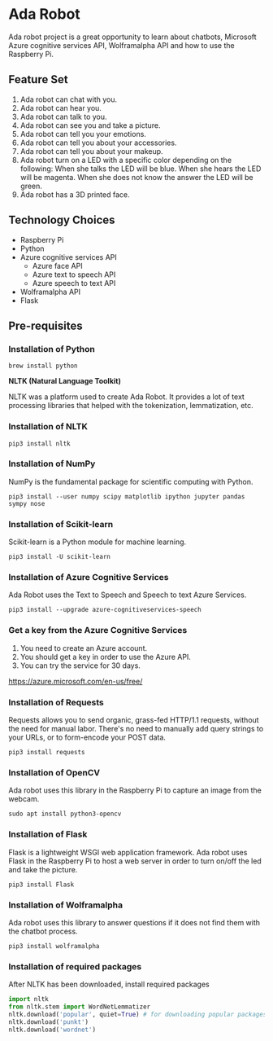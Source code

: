 # Ada Robot

Ada robot project is a great opportunity to learn about chatbots, Microsoft Azure cognitive services API, Wolframalpha API and how to use the Raspberry Pi.

## Feature Set

1.  Ada robot can chat with you.
1.  Ada robot can hear you.
1.  Ada robot can talk to you.
1.  Ada robot can see you and take a picture.
1.  Ada robot can tell you your emotions.
1.  Ada robot can tell you about your accessories.
1.  Ada robot can tell you about your makeup.
1.  Ada robot turn on a LED with a specific color depending on the following:
      When she talks the LED will be blue.
      When she hears the LED will be magenta.
      When she does not know the answer the LED will be green.
1.  Ada robot has a 3D printed face.

## Technology Choices

- Raspberry Pi
- Python
- Azure cognitive services API
  - Azure face API
  - Azure text to speech API
  - Azure speech to text API
- Wolframalpha API
- Flask

## Pre-requisites
### Installation of Python
```
brew install python
```

**NLTK (Natural Language Toolkit)**

NLTK was a platform used to create Ada Robot. It provides a lot of text processing libraries that helped with the tokenization, lemmatization, etc.

### Installation of NLTK
```
pip3 install nltk
```

### Installation of NumPy
NumPy is the fundamental package for scientific computing with Python.

```
pip3 install --user numpy scipy matplotlib ipython jupyter pandas sympy nose
```

### Installation of Scikit-learn
Scikit-learn is a Python module for machine learning.
```
pip3 install -U scikit-learn
```

### Installation of Azure Cognitive Services
Ada Robot uses the Text to Speech and Speech to text Azure Services.
```
pip3 install --upgrade azure-cognitiveservices-speech
```

### Get a key from the Azure Cognitive Services
1. You need to create an Azure account.
1. You should get a key in order to use the Azure API.
1. You can try the service for 30 days.

https://azure.microsoft.com/en-us/free/

### Installation of Requests
Requests allows you to send organic, grass-fed HTTP/1.1 requests, without the need for manual labor. There's no need to manually add query strings to your URLs, or to form-encode your POST data. 
```
pip3 install requests
```

### Installation of OpenCV
Ada robot uses this library in the Raspberry Pi to capture an image from the webcam.
```
sudo apt install python3-opencv
```

### Installation of Flask
Flask is a lightweight WSGI web application framework. Ada robot uses Flask in the Raspberry Pi to host a web server in order to turn on/off the led and take the picture.
```
pip3 install Flask
```

### Installation of Wolframalpha
Ada robot uses this library to answer questions if it does not find them with the chatbot process.
```
pip3 install wolframalpha
```

### Installation of required packages
After NLTK has been downloaded, install required packages
```python
import nltk
from nltk.stem import WordNetLemmatizer
nltk.download('popular', quiet=True) # for downloading popular packages
nltk.download('punkt') 
nltk.download('wordnet') 
```